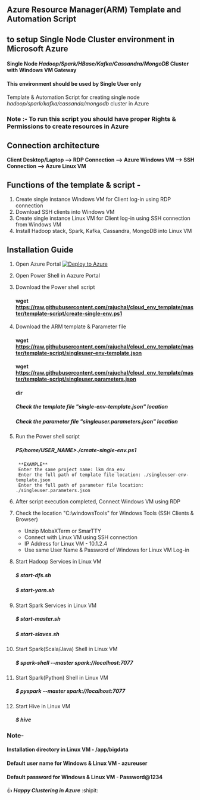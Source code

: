 ## Azure Resource Manager(ARM) Template and Automation Script
## to setup Single Node Cluster environment in Microsoft Azure
####  Single Node _Hadoop/Spark/HBase/Kafka/Cassandra/MongoDB_ Cluster with Windows VM Gateway
#### This environment should be used by Single User only 

Template & Automation Script for creating single node _hadoop/spark/kafka/cassanda/mongodb_ cluster in Azure

### Note :- To run this script you should have proper Rights & Permissions to create resources in Azure 

## Connection architecture

**Client Desktop/Laptop --> RDP Connection --> Azure Windows VM --> SSH Connection --> Azure Linux VM**

## Functions of the template & script -
1. Create single instance Windows VM for Client log-in using RDP connection
2. Download SSH clients into Windows VM
3. Create single instance Linux VM for Client log-in using SSH connection from Windows VM
4. Install Hadoop stack, Spark, Kafka, Cassandra, MongoDB into Linux VM

## Installation Guide

1. Open Azure Portal   [![Deploy to Azure](https://aka.ms/deploytoazurebutton)](https://portal.azure.com/)

2. Open Power Shell in Aazure Portal
3. Download the Power shell script 

    #### wget https://raw.githubusercontent.com/rajuchal/cloud_env_template/master/template-script/create-single-env.ps1

4. Download the ARM template & Parameter file

    #### wget  https://raw.githubusercontent.com/rajuchal/cloud_env_template/master/template-script/singleuser-env-template.json
    
    #### wget https://raw.githubusercontent.com/rajuchal/cloud_env_template/master/template-script/singleuser.parameters.json
    #### dir

    ##### Check the template file "single-env-template.json" location
    ##### Check the parameter file "singleuser.parameters.json" location

5. Run the Power shell script

    ##### PS/home/USER_NAME>./create-single-env.ps1
    
        **EXAMPLE**
        Enter the same project name: lkm_dna_env
        Enter the full path of template file location: ./singleuser-env-template.json
        Enter the full path of parameter file location: ./singleuser.parameters.json
        

6. After script execution completed, Connect Windows VM using RDP
7. Check the location "C:\windowsTools" for Windows Tools (SSH Clients & Browser)
   - Unzip MobaXTerm or SmarTTY
   - Connect with Linux VM using SSH connection
   - IP Address for Linux VM - 10.1.2.4
   - Use same User Name & Password of Windows for Linux VM Log-in 

8. Start Hadoop Services in Linux VM
    ##### $ start-dfs.sh
    ##### $ start-yarn.sh

9. Start Spark Services in Linux VM
    ##### $ start-master.sh
    ##### $ start-slaves.sh

10. Start Spark(Scala/Java) Shell  in Linux VM

    ##### $ spark-shell --master spark://localhost:7077

11. Start Spark(Python) Shell  in Linux VM

    ##### $ pyspark --master spark://localhost:7077

12. Start Hive  in Linux VM

    ##### $ hive

### Note-
#### Installation directory in Linux VM - /app/bigdata
#### Default user name for Windows & Linux VM - azureuser
#### Default password for Windows & Linux VM - Password@1234

:+1: **_Happy Clustering in Azure_** :shipit:



